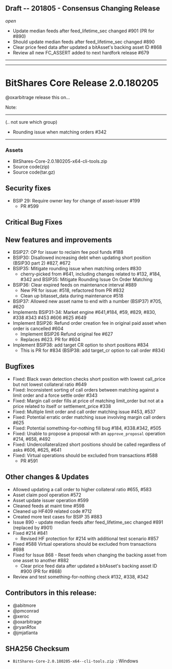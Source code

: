 ## ****Draft****  -- 201805 - Consensus Changing Release
*open*

- Update median feeds after feed_lifetime_sec changed #901 (PR for #890)
- Should update median feeds after feed_lifetime_sec changed #890
- Clear price feed data after updated a bitAsset's backing asset ID #868
- Review all new FC_ASSERT added to next hardfork release #679

***
***

# BitShares Core Release 2.0.180205
@oxarbitrage release this on...

Note:


***

(.. not sure which group)
* Rounding issue when matching orders #342


***

### Assets
- BitShares-Core-2.0.180205-x64-cli-tools.zip
- Source code(zip)
- Source code(tar.gz)


## Security fixes
* BSIP 29: Require owner key for change of asset-issuer #199
  - PR #599

## Critical Bug Fixes

## New features and improvements

* BSIP27: OP for issuer to reclaim fee pool funds #188
* BSIP30: Disallowed increasing debt when updating short position (BSIP30 part 2) #827, #672
* BSIP35: Mitigate rounding issue when matching orders #830
  -  cherry-picked from #641, including changes related to #132, #184, #342 and BSIP35: Mitigate Rounding Issue On Order Matching
* BSIP36: Clear expired feeds on maintenance interval #889
  - New PR for issue: #518, refactored from PR #832
  - Clean up bitasset_data during maintenance #518
* BSIP37: Allowed new asset name to end with a number (BSIP37) #705, #620
* Implements BSIP31-34: Market engine  #641,#184, #59, #829, #830, #338 #343 #453 #606 #625 #649
* Implement BSIP26: Refund order creation fee in original paid asset when order is cancelled #604
  - Implement BSIP26 Refund original fee #627
  - Replaces #623. PR for #604
* Implement BSIP38: add target CR option to short positions #834
  - This is PR for #834 (BSIP38: add target_cr option to call order #834)

## Bugfixes
* Fixed: Black swan detection checks short position with lowest call_price but not lowest collateral ratio #649
* Fixed: Inconsistent sorting of call orders between matching against a limit order and a force settle order #343
* Fixed: Margin call order fills at price of matching limit_order but not at a price related to itself or settlement_price #338
* Fixed: Multiple limit order and call order matching issue #453, #537
* Fixed: Potential erratic order matching issue involving margin call orders #625
* Fixed: Potential something-for-nothing fill bug #184, #338.#342, #505
* Fixed: Unable to propose a proposal with an `approve_proposal` operation #214, #658, #492
* Fixed: Undercollateralized short positions should be called regardless of asks #606, #625, #641
* Fixed: Virtual operations should be excluded from transactions #588
  - PR #591

## Other changes & Updates
* Allowed updating a call order to higher collateral ratio #655, #583
* Asset claim pool operation #572
* Asset update issuer operation #599
* Cleaned feeds at maint time #598
* Cleaned up HF409 related code #712
* Created more test cases for BSIP 35 #883
* Issue 890 - update median feeds after feed_lifetime_sec changed #891 (replaced by #901)
* Fixed #214 #841
  - Revised HF protection for #214 with additional test scenario #857
* Fixed #588 Virtual operations should be excluded from transactions #698
* Fixed for Issue 868 - Reset feeds when changing the backing asset from one asset to another #882
  - Clear price feed data after updated a bitAsset's backing asset ID #900 (PR for #868)
* Review and test something-for-nothing check #132, #338, #342

## Contributors in this release:
* @abitmore
* @pmconrad
* @xeroc
* @oxarbitrage
* @ryanRfox
* @jmjatlanta


## SHA256 Checksum
* `BitShares-Core-2.0.180205-x64--cli-tools.zip `: Windows 


